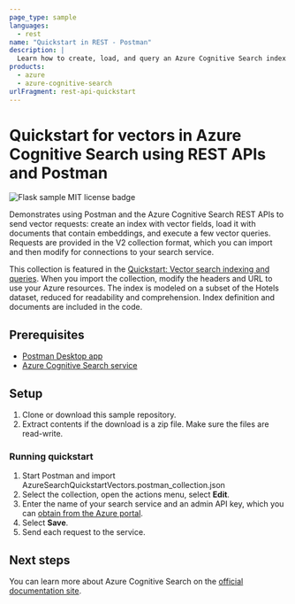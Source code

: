 ```yaml
---
page_type: sample
languages:
  - rest
name: "Quickstart in REST - Postman"
description: |
  Learn how to create, load, and query an Azure Cognitive Search index using Postman and REST APIs.
products:
  - azure
  - azure-cognitive-search
urlFragment: rest-api-quickstart
---
```


# Quickstart for vectors in Azure Cognitive Search using REST APIs and Postman

![Flask sample MIT license badge](https://img.shields.io/badge/license-MIT-green.svg)

Demonstrates using Postman and the Azure Cognitive Search REST APIs to send vector requests: create an index with vector fields, load it with documents that contain embeddings, and execute a few vector queries. Requests are provided in the V2 collection format, which you can import and then modify for connections to your search service.

This collection is featured in the [Quickstart: Vector search indexing and queries](https://docs.microsoft.com/azure/search/search-get-started-vectors). When you import the collection, modify the headers and URL to use your Azure resources. The index is modeled on a subset of the Hotels dataset, reduced for readability and comprehension. Index definition and documents are included in the code.

## Prerequisites

- [Postman Desktop app](https://www.getpostman.com/)
- [Azure Cognitive Search service](https://docs.microsoft.com/azure/search/search-create-service-portal)

## Setup

1. Clone or download this sample repository.
1. Extract contents if the download is a zip file. Make sure the files are read-write.

### Running quickstart

1. Start Postman and import AzureSearchQuickstartVectors.postman_collection.json
1. Select the collection, open the actions menu, select **Edit**.
1. Enter the name of your search service and an admin API key, which you can [obtain from the Azure portal](https://learn.microsoft.com/azure/search/search-get-started-vectors#copy-a-key-and-url).
1. Select **Save**.
1. Send each request to the service.

## Next steps

You can learn more about Azure Cognitive Search on the [official documentation site](https://docs.microsoft.com/azure/search).
